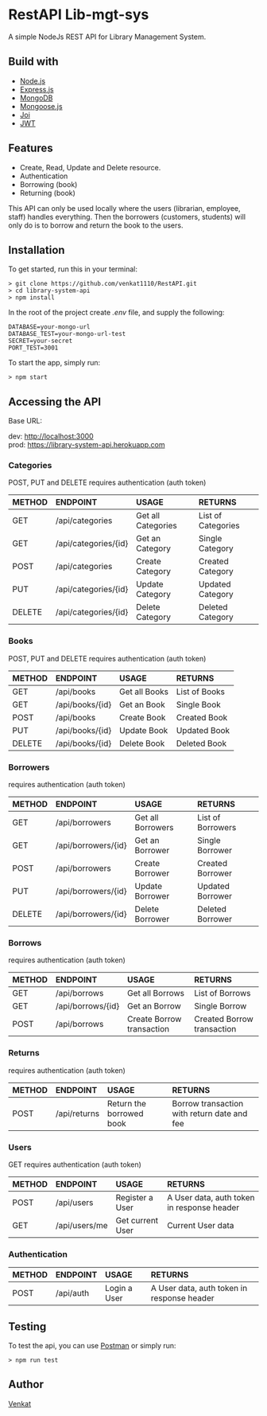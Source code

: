 # RestAPI Lib-mgt-sys

  A simple NodeJs REST API for Library Management System.

## Build with

* [Node.js](https://nodejs.org/en/)
* [Express.js](https://expressjs.com/)
* [MongoDB](https://www.mongodb.com/)
* [Mongoose.js](https://mongoosejs.com/)
* [Joi](https://www.npmjs.com/package/joi)
* [JWT](https://www.npmjs.com/package/jsonwebtoken)

## Features

* Create, Read, Update and Delete resource.
* Authentication
* Borrowing (book)
* Returning (book)

This API can only be used locally where the users (librarian, employee, staff) handles everything. Then the borrowers (customers, students) will only do is to borrow and return the book to the users.

## Installation

To get started, run this in your terminal: 

```
> git clone https://github.com/venkat1110/RestAPI.git
> cd library-system-api
> npm install
```

In the root of the project create _.env_ file, and supply the following:

```
DATABASE=your-mongo-url
DATABASE_TEST=your-mongo-url-test
SECRET=your-secret
PORT_TEST=3001
```

To start the app, simply run: 

```
> npm start
```

## Accessing the API

Base URL:

dev: <http://localhost:3000> <br>
prod: <https://library-system-api.herokuapp.com>

### **Categories**

POST, PUT and DELETE requires authentication (auth token)

|METHOD| ENDPOINT| USAGE| RETURNS|
|:-----|:--------|:-----|:-------|
|GET| /api/categories| Get all Categories| List of Categories
|GET| /api/categories/{id}| Get an Category| Single Category
|POST| /api/categories| Create Category| Created Category
|PUT| /api/categories/{id}| Update Category| Updated Category
|DELETE| /api/categories/{id}| Delete Category| Deleted Category

### **Books**

POST, PUT and DELETE requires authentication (auth token)

|METHOD| ENDPOINT| USAGE| RETURNS|
|:-----|:--------|:-----|:-------|
|GET| /api/books| Get all Books| List of Books
|GET| /api/books/{id}| Get an Book| Single Book
|POST| /api/books| Create Book| Created Book
|PUT| /api/books/{id}| Update Book| Updated Book
|DELETE| /api/books/{id}| Delete Book| Deleted Book

### **Borrowers**

requires authentication (auth token)

|METHOD| ENDPOINT| USAGE| RETURNS|
|:-----|:--------|:-----|:-------|
|GET| /api/borrowers| Get all Borrowers| List of Borrowers
|GET| /api/borrowers/{id}| Get an Borrower| Single Borrower
|POST| /api/borrowers| Create Borrower| Created Borrower
|PUT| /api/borrowers/{id}| Update Borrower| Updated Borrower
|DELETE| /api/borrowers/{id}| Delete Borrower| Deleted Borrower

### **Borrows**

requires authentication (auth token)

|METHOD| ENDPOINT| USAGE| RETURNS|
|:-----|:--------|:-----|:-------|
|GET| /api/borrows| Get all Borrows| List of Borrows
|GET| /api/borrows/{id}| Get an Borrow| Single Borrow
|POST| /api/borrows| Create Borrow transaction| Created Borrow transaction

### **Returns**

requires authentication (auth token)

|METHOD| ENDPOINT| USAGE| RETURNS|
|:-----|:--------|:-----|:-------|
|POST| /api/returns| Return the borrowed book | Borrow transaction with return date and fee

### **Users**

GET requires authentication (auth token)

|METHOD| ENDPOINT| USAGE| RETURNS|
|:-----|:--------|:-----|:-------|
|POST| /api/users| Register a User| A User data, auth token in response header
|GET| /api/users/me| Get current User| Current User data

### **Authentication**

|METHOD| ENDPOINT| USAGE| RETURNS|
|:-----|:--------|:-----|:-------|
|POST| /api/auth| Login a User| A User data, auth token in response header


## Testing

To test the api, you can use [Postman](https://www.getpostman.com/) or simply run: 

```
> npm run test
```

## Author

[Venkat](https://github.com/venkat1110/)
